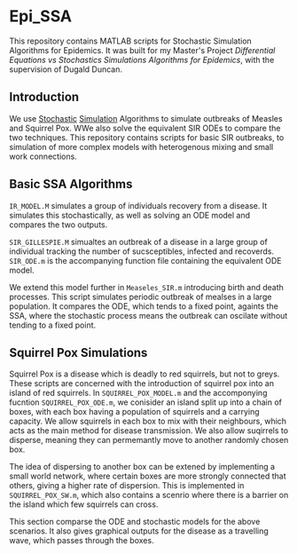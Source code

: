 # Epi_SSA
This repository contains MATLAB scripts for Stochastic Simulation Algorithms for Epidemics. It was built for my Master's Project *Differential Equations vs Stochastics Simulations Algorithms for Epidemics*, with the supervision of Dugald Duncan. 

## Introduction
We use [Stochastic](https://en.wikipedia.org/wiki/Stochastic_simulation) [Simulation](https://en.wikipedia.org/wiki/Gillespie_algorithm) Algorithms to simulate outbreaks of Measles and Squirrel Pox. WWe also solve the equivalent SIR ODEs to compare the two techniques. This repository contains scripts for basic SIR outbreaks, to simulation of more complex models with heterogenous mixing and small work connections. 


## Basic SSA Algorithms
`IR_MODEL.M` simulates a group of individuals recovery from a disease. It simulates this stochastically, as well as solving an ODE model and compares the two outputs. 

`SIR_GILLESPIE.M` simualtes an outbreak of a disease in a large group of individual tracking the number of sucsceptibles, infected and recoverds. `SIR_ODE.m` is the accompanying function file containing the equivalent ODE model. 

We extend this model further in `Measeles_SIR.m` introducing birth and death processes. This script simulates periodic outbreak of mealses in a large population. It compares the ODE, which tends to a fixed point, againts the SSA, where the stochastic process means the outbreak can oscilate without tending to a fixed point. 

## Squirrel Pox Simulations
Squirrel Pox is a disease which is deadly to red squirrels, but not to greys.  These scripts are concerned with the introduction of squirrel pox into an island of red squirrels. In `SQUIRREL_POX_MODEL.m` and the accomponying fucntion `SQUIRREL_POX_ODE.m`, we conisider an island split up into a chain of boxes, with each box having a population of squirrels and a carrying capacity. We allow squirrels in each box to mix with their neighbours, which acts as the main method for disease transmission. We also allow suqirrels to disperse, meaning they can permemantly move to another randomly chosen box. 

The idea of dispersing to another box can be extened by implementing a small world network, where certain boxes are more strongly connected that others, giving a higher rate of dispersion. This is implemented in `SQUIRREL_POX_SW.m`, which also contains a scenrio where there is a barrier on the island which few squirrels can cross.  

This section comparse the ODE and stochastic models for the above scenarios. It also gives graphical outputs for the disease as a travelling wave, which passes through the boxes. 

[](http://i.imgur.com/pq9GccO.png)
